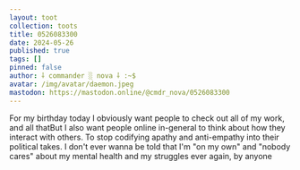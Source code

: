 ```yaml
---
layout: toot
collection: toots
title: 0526083300
date: 2024-05-26
published: true
tags: []
pinned: false
author: ⸸ commander ░ nova ⸸ :~$
avatar: /img/avatar/daemon.jpeg
mastodon: https://mastodon.online/@cmdr_nova/0526083300
---
```


For my birthday today I obviously want people to check out all of my work, and all thatBut I also want people online in-general to think about how they interact with others. To stop codifying apathy and anti-empathy into their political takes. I don't ever wanna be told that I'm "on my own" and "nobody cares" about my mental health and my struggles ever again, by anyone

